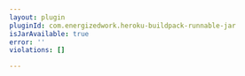 ```yaml
---
layout: plugin
pluginId: com.energizedwork.heroku-buildpack-runnable-jar
isJarAvailable: true
error: ''
violations: []

---
```

